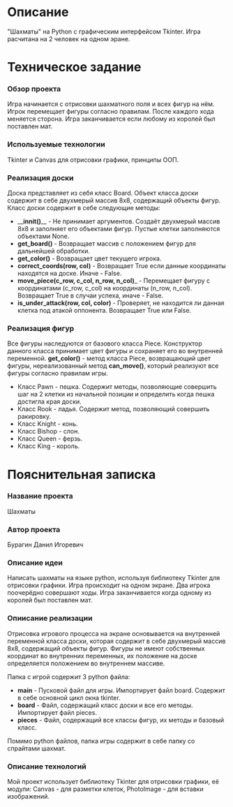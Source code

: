 # Описание
"Шахматы" на Python с графическим интерфейсом Tkinter. Игра расчитана на 2 человек на одном эране.

# Техническое задание
### Обзор проекта
Игра начинается с отрисовки шахматного поля и всех фигур на нём. Игрок перемещает фигуры согласно правилам. После каждого хода меняется сторона. Игра заканчивается если любому из королей был поставлен мат.
### Используемые технологии
Tkinter и Canvas для отрисовки графики, принципы ООП.
### Реализация доски
Доска представляет из себя класс Board. Объект класса доски содержит в себе двухмерый массив 8x8, содержащий объекты фигур.
Класс доски содержит в себе следующие методы:
- \_\___innit()__\_\_ - Не принимает аргументов. Создаёт двухмерый массив 8x8 и заполняет его объектами фигур. Пустые клетки заполняются объектами None.
- __get_board()__ - Возвращает массив с положением фигур для дальнейшей обработки.
- __get_color()__ - Возвращает цвет текущего игрока.
- __correct_coords(row, col)__ - Возвращает True если данные координаты находятся на доске. Иначе - False.
- __move_piece(c_row, c_col, n_row, n_col)___ - Перемещает фигуру с координатами (c_row, c_col) на координаты (n_row, n_col). Возвращает True в случаи успеха, иначе - False.
- __is_under_attack(row, col, color)__ - Проверяет, не находится ли данная клетка под атакой оппонента. Возвращает True или False.
### Реализация фигур
Все фигуры наследуются от базового класса Piece. Конструктор данного класса принимает цвет фигуры и сохраняет его во внутренней переменной. __get_color()__ - метод класса Piece, возвращающий цвет фигуры, нереализованный метод __can_move()__, который реализуют все фигуры согласно правилам игры.
- Класс Pawn - пешка. Содержит методы, позволяющие совершить шаг на 2 клетки из начальной позиции и определить когда пешка достигла края доски.
- Класс Rook - ладья. Содержит метод, позволяющий совершить ракировку.
- Класс Knight - конь.
- Класс Bishop - слон.
- Класс Queen - ферзь.
- Класс King - король.

# Пояснительная записка
### Название проекта
Шахматы
### Автор проекта
Бурагин Данил Игоревич
### Описание идеи
Написать шахматы на языке python, используя библиотеку Tkinter для отрисовки графики. Игра происходит на одном экране. Два игрока поочерёдно совершают ходы. Игра заканчивается когда одному из королей был поставлен мат.
### Опиисание реализации
Отрисовка игрового процесса на экране основывается на внутренней переменной класса доски, которая содержит в себе двухмерый массив 8x8, содержащий объекты фигур. Фигуры не имеют собственных координат во внутренних переменных, их положение на доске определяется положением во внутреннем массиве. 

Папка с игрой содержит 3 python файла:
- __main__ - Пусковой файл для игры. Импортирует файл board. Содержит в себе основной цикл окна tkinter.
- __board__ - Файл, содержащий класс доски и все его методы. Импортирует файл pieces.
- __pieces__ - Файл, содержащий все классы фигур, их методы и базовый класс.

Помимо python файлов, папка игры содержит в себе папку со спрайтами шахмат.
### Описание технологий
Мой проект использует библиотеку Tkinter для отрисовки графики, её модули: Canvas - для разметки клеток, PhotoImage - для вставки изображений.
